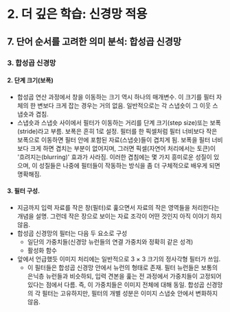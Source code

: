 # 2. 더 깊은 학습: 신경망 적용
## 7. 단어 순서를 고려한 의미 분석: 합성곱 신경망
### 3. 합성곱 신경망
#### 2. 단계 크기(보폭)
- 합성곱 연산 과정에서 창을 이동하는 크기 역시 하나의 매개변수. 이 크기를 필터 자체의 한 변보다 크게 잡는 경우는 거의 없음. 일반적으로는 각 스냅숏이 그 이웃 스냅숏과 겹침.
- 스냅숏과 스냅숏 사이에서 필터가 이동하는 거리를 단계 크기(step size)또는 보폭(stride)라고 부름. 보폭은 흔히 1로 설정. 필터를 한 픽셀처럼 필터 너비보다 작은 보폭으로 이동하면 필터 안에 포함된 자료(스냅숏)들이 겹치게 됨. 보폭을 필터 너비보다 크게 하면 겹치는 부분이 없어지며, 그러면 픽셀(자연어 처리에서는 토큰)이 '흐려지는(blurring)' 효과가 사라짐. 이러한 겹침에는 몇 가지 흥미로운 성질이 있으며, 이 성질들은 나중에 필터들이 작동하는 방식을 좀 더 구체적으로 배우게 되면 명확해짐.
#### 3. 필터 구성.
- 지금까지 입력 자료를 작은 창(필터)로 훑으면서 자료의 작은 영역들을 처리한다는 개념을 설명. 그런데 작은 장으로 보이는 자료 조각이 어떤 것인지 아직 이야기 하지 않음.
- 합성곱 신경망의 필터는 다음 두 요소로 구성
  - 일단의 가중치들(신경망 뉴런들의 연결 가중치와 정확히 같은 성격)
  - 활성화 함수
- 앞에서 언급했듯 이미지 처리에는 일반적으로 3 $\times$ 3 크기의 정사각형 필터가 쓰임.
  - 이 필터들은 합성곱 신경망 안에서 뉴런의 형태로 존재. 필터 뉴런들은 보통의 은닉층 뉴런들과 비슷하되, 입력 견본을 훑는 전 과정에서 가중치들이 고정되어 있다는 점에서 다름. 즉, 이 가중치들은 이미지 전체에 대해 동일. 합성곱 신경망의 각 필터는 고유하지만, 필터의 개별 성분은 이미지 스냅숏 안에서 변화하지 않음.